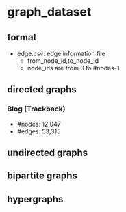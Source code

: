 # graph_dataset
## format
* edge.csv: edge information file
  * from_node_id,to_node_id
  * node_ids are from 0 to #nodes-1
## directed graphs
### Blog (Trackback)
* #nodes: 12,047
* #edges: 53,315
## undirected graphs
## bipartite graphs
## hypergraphs
